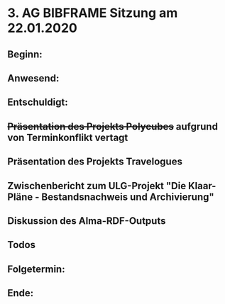 # 3. AG BIBFRAME Sitzung am 22.01.2020

## Beginn: 

## Anwesend:


## Entschuldigt:


## ~~Präsentation des Projekts Polycubes~~ aufgrund von Terminkonflikt vertagt

## Präsentation des Projekts Travelogues

## Zwischenbericht zum  ULG-Projekt "Die Klaar-Pläne - Bestandsnachweis und Archivierung"

## Diskussion des Alma-RDF-Outputs

## Todos

## Folgetermin: 

## Ende: 

